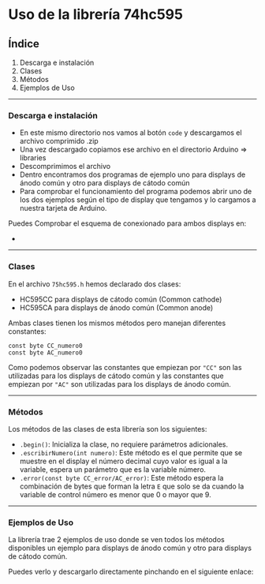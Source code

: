 # Uso de la librería 74hc595

## Índice

1. Descarga e instalación
2. Clases
3. Métodos
4. Ejemplos de Uso

---

### Descarga e instalación

- En este mismo directorio nos vamos al botón ```code``` y descargamos el archivo comprimido .zip
- Una vez descargado copiamos ese archivo en el directorio Arduino => libraries
- Descomprimimos el archivo
- Dentro encontramos dos programas de ejemplo uno para displays de ánodo común y otro para displays de cátodo común
- Para comprobar el funcionamiento del programa podemos abrir uno de los dos ejemplos según el tipo de display que tengamos y lo cargamos a nuestra tarjeta de Arduino.

Puedes Comprobar el esquema de conexionado para ambos displays en:

-


---

### Clases 

En el archivo ```75hc595.h``` hemos declarado dos clases:

- HC595CC para displays de cátodo común (Common cathode)
- HC595CA para displays de ánodo común (Common anode)

Ambas clases tienen los mismos métodos pero manejan diferentes constantes:

    const byte CC_numero0
    const byte AC_numero0

Como podemos observar las constantes que empiezan por ```"CC"``` son las utilizadas para los displays de cátodo común y las constantes que empiezan por ```"AC"``` son utilizadas para los displays de ánodo común.

---

### Métodos

Los métodos de las clases de esta librería son los siguientes:
  
- ```.begin()```: Inicializa la clase, no requiere parámetros adicionales. 
- ```.escribirNumero(int numero)```: Este método es el que permite que se muestre en el display el número decimal cuyo valor es igual a la variable, espera un parámetro que es la variable número.
- ```.error(const byte CC_error/AC_error)```: Este método espera la combinación de bytes que forman la letra ```E``` que solo se da cuando la variable de control número es menor que 0 o mayor que 9.

---

### Ejemplos de Uso 

La librería trae 2 ejemplos de uso donde se ven todos los métodos disponibles 
un ejemplo para displays de ánodo común y otro para displays de cátodo común.

Puedes verlo y descargarlo directamente pinchando en el siguiente enlace:
